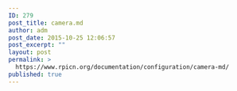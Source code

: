```yaml
---
ID: 279
post_title: camera.md
author: adm
post_date: 2015-10-25 12:06:57
post_excerpt: ""
layout: post
permalink: >
  https://www.rpicn.org/documentation/configuration/camera-md/
published: true
---
```

